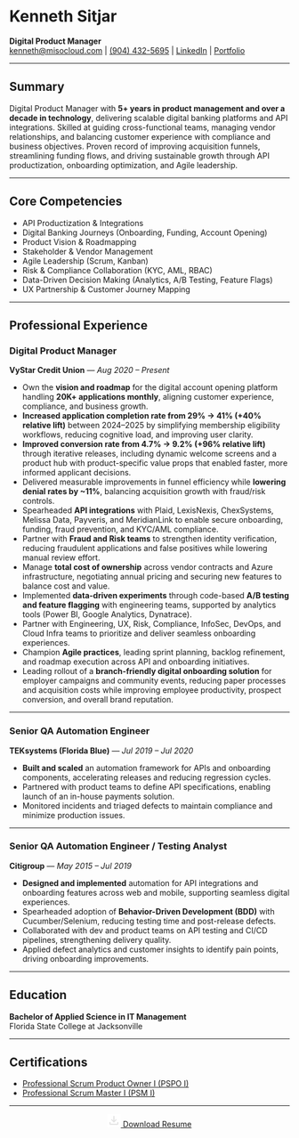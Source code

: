 # Kenneth Sitjar

**Digital Product Manager**  
[kenneth@misocloud.com](mailto:kenneth@misocloud.com) | [(904) 432-5695](tel:19044325695) | [LinkedIn](https://www.linkedin.com/in/ksitjar) | [Portfolio](https://misocloud.com)

---

## Summary  
Digital Product Manager with **5+ years in product management and over a decade in technology**, delivering scalable digital banking platforms and API integrations. Skilled at guiding cross-functional teams, managing vendor relationships, and balancing customer experience with compliance and business objectives. Proven record of improving acquisition funnels, streamlining funding flows, and driving sustainable growth through API productization, onboarding optimization, and Agile leadership.  

---

## Core Competencies  
- API Productization & Integrations  
- Digital Banking Journeys (Onboarding, Funding, Account Opening)  
- Product Vision & Roadmapping  
- Stakeholder & Vendor Management  
- Agile Leadership (Scrum, Kanban)  
- Risk & Compliance Collaboration (KYC, AML, RBAC)  
- Data-Driven Decision Making (Analytics, A/B Testing, Feature Flags)  
- UX Partnership & Customer Journey Mapping  

---

## Professional Experience  

### Digital Product Manager  
**VyStar Credit Union** — *Aug 2020 – Present*  
- Own the **vision and roadmap** for the digital account opening platform handling **20K+ applications monthly**, aligning customer experience, compliance, and business growth.  
- **Increased application completion rate from 29% → 41% (+40% relative lift)** between 2024–2025 by simplifying membership eligibility workflows, reducing cognitive load, and improving user clarity.  
- **Improved conversion rate from 4.7% → 9.2% (+96% relative lift)** through iterative releases, including dynamic welcome screens and a product hub with product-specific value props that enabled faster, more informed applicant decisions.  
- Delivered measurable improvements in funnel efficiency while **lowering denial rates by ~11%**, balancing acquisition growth with fraud/risk controls.  
- Spearheaded **API integrations** with Plaid, LexisNexis, ChexSystems, Melissa Data, Payveris, and MeridianLink to enable secure onboarding, funding, fraud prevention, and KYC/AML compliance.  
- Partner with **Fraud and Risk teams** to strengthen identity verification, reducing fraudulent applications and false positives while lowering manual review effort.
- Manage **total cost of ownership** across vendor contracts and Azure infrastructure, negotiating annual pricing and securing new features to balance cost and value.  
- Implemented **data-driven experiments** through code-based **A/B testing and feature flagging** with engineering teams, supported by analytics tools (Power BI, Google Analytics, Dynatrace).  
- Partner with Engineering, UX, Risk, Compliance, InfoSec, DevOps, and Cloud Infra teams to prioritize and deliver seamless onboarding experiences.  
- Champion **Agile practices**, leading sprint planning, backlog refinement, and roadmap execution across API and onboarding initiatives.  
- Leading rollout of a **branch-friendly digital onboarding solution** for employer campaigns and community events, reducing paper processes and acquisition costs while improving employee productivity, prospect conversion, and overall brand reputation.  

---

### Senior QA Automation Engineer  
**TEKsystems (Florida Blue)** — *Jul 2019 – Jul 2020*  
- **Built and scaled** an automation framework for APIs and onboarding components, accelerating releases and reducing regression cycles.  
- Partnered with product teams to define API specifications, enabling launch of an in-house payments solution.  
- Monitored incidents and triaged defects to maintain compliance and minimize production issues.  

---

### Senior QA Automation Engineer / Testing Analyst  
**Citigroup** — *May 2015 – Jul 2019*  
- **Designed and implemented** automation for API integrations and onboarding features across web and mobile, supporting seamless digital experiences.  
- Spearheaded adoption of **Behavior-Driven Development (BDD)** with Cucumber/Selenium, reducing testing time and post-release defects.  
- Collaborated with dev and product teams on API testing and CI/CD pipelines, strengthening delivery quality.  
- Applied defect analytics and customer insights to identify pain points, driving onboarding improvements.  

---

## Education  
**Bachelor of Applied Science in IT Management**  
Florida State College at Jacksonville  

---

## Certifications  
- [Professional Scrum Product Owner I (PSPO I)](https://www.credly.com/badges/61d6549d-1ac8-434a-87fb-f6b952b47c24)
- [Professional Scrum Master I (PSM I)](https://www.credly.com/badges/adedbe0c-b915-47c7-9daa-894897d79cb7)

---

<p align="center">
  <a href="ksitjar_resume.pdf" download>
    <img src="download_24dp.png" alt="Download Resume" width="24" /> Download Resume
  </a>
</p>
